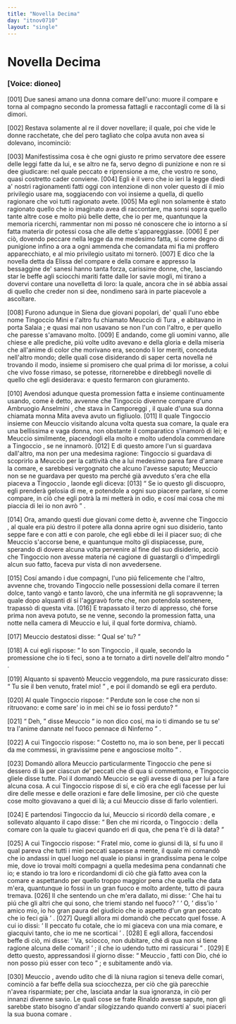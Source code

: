 ```yaml
---
title: "Novella Decima"
day: "itnov0710"
layout: "single"
---
```

<div id="nov0710" type="novella" who="dioneo">
 <h1>
  Novella Decima
 </h1>
 <p>
  <h3>
   [Voice: dioneo]
  </h3>
 </p>
 <argument>
  <p>
   <a name="p07100001">
    [001]
   </a>
   Due sanesi amano una donna comare dell'uno: muore il compare e torna al compagno secondo la promessa fattagli e raccontagli come di l&agrave; si dimori.
  </p>
 </argument>
 <div3 type="commentary" who="author">
  <p>
   <a name="p07100002">
    [002]
   </a>
   Restava solamente al
   <name persref="dioneo" type="person">
    re
   </name>
   il dover novellare; il quale, poi che vide le donne racchetate, che del pero tagliato che colpa avuta non avea si dolevano, incominci&ograve;:
  </p>
 </div3>
 <div3 type="commentary" who="dioneo">
  <p>
   <a name="p07100003">
    [003]
   </a>
   Manifestissima cosa &egrave; che ogni giusto re primo servatore dee essere delle leggi fatte da lui, e se altro ne fa, servo degno di punizione e non re si dee giudicare: nel quale peccato e riprensione a me, che vostro re sono, quasi costretto cader conviene.
   <a name="p07100004">
    [004]
   </a>
   Egli &egrave; il vero che io ieri la legge diedi a' nostri ragionamenti fatti oggi con intenzione di non voler questo d&iacute; il mio privilegio usare ma, soggiacendo con voi insieme a quella, di quello ragionare che voi tutti ragionato avete.
   <a name="p07100005">
    [005]
   </a>
   Ma egli non solamente &egrave; stato ragionato quello che io imaginato avea di raccontare, ma sonsi sopra quello tante altre cose e molto pi&uacute; belle dette, che io per me, quantunque la memoria ricerchi, rammentar non mi posso n&eacute; conoscere che io intorno a s&iacute; fatta materia dir potessi cosa che alle dette s'appareggiasse.
   <a name="p07100006">
    [006]
   </a>
   E per ci&ograve;, dovendo peccare nella legge da me medesimo fatta, s&iacute; come degno di punigione infino a ora a ogni ammenda che comandata mi fia mi proffero apparecchiato, e al mio privilegio usitato mi torner&ograve;.
   <a name="p07100007">
    [007]
   </a>
   E dico che la novella detta da
   <name persref="elissa" type="person">
    Elissa
   </name>
   del compare e della comare e appresso la bessaggine de' sanesi hanno tanta forza, carissime donne, che, lasciando star le beffe agli sciocchi mariti fatte dalle lor savie mogli, mi tirano a dovervi contare una novelletta di loro: la quale, ancora che in s&eacute; abbia assai di quello che creder non si dee, nondimeno sar&agrave; in parte piacevole a ascoltare.
  </p>
 </div3>
 <p>
  <a name="p07100008">
   [008]
  </a>
  Furono adunque in
  <name placeref="siena" type="place">
   Siena
  </name>
  due giovani popolari, de' quali l'uno ebbe nome
  <name persref="tingocciomini" type="person">
   Tingoccio Mini
  </name>
  e l'altro fu chiamato
  <name persref="meucciotura" type="person">
   Meuccio di Tura
  </name>
  , e abitavano in
  <name placeref="portasalaia" type="place">
   porta Salaia
  </name>
  ; e quasi mai non usavano se non l'un con l'altro, e per quello che paresse s'amavano molto.
  <a name="p07100009">
   [009]
  </a>
  E andando, come gli uomini vanno, alle chiese e alle prediche, pi&uacute; volte udito avevano e della gloria e della miseria che all'anime di color che morivano era, secondo li lor meriti, conceduta nell'altro mondo; delle quali cose disiderando di saper certa novella n&eacute; trovando il modo, insieme si promisero che qual prima di lor morisse, a colui che vivo fosse rimaso, se potesse, ritornerebbe e direbbegli novelle di quello che egli desiderava: e questo fermaron con giuramento.
 </p>
 <p>
  <a name="p07100010">
   [010]
  </a>
  Avendosi adunque questa promession fatta e insieme continuamente usando, come &egrave; detto, avvenne che
  <name persref="tingocciomini" type="person">
   Tingoccio
  </name>
  divenne compare d'uno
  <name persref="ambruogioanselmini" type="person">
   Ambruogio Anselmini
  </name>
  , che stava in
  <name placeref="camporeggi" type="place">
   Camporeggi
  </name>
  , il quale d'una sua donna chiamata
  <name persref="mitaanselmini" type="person">
   monna Mita
  </name>
  aveva avuto un figliuolo.
  <a name="p07100011">
   [011]
  </a>
  Il quale
  <name persref="tingocciomini" type="person">
   Tingoccio
  </name>
  insieme con
  <name persref="meucciotura" type="person">
   Meuccio
  </name>
  visitando alcuna volta questa sua comare, la quale era una bellissima e vaga donna, non obstante il comparatico s'inamor&ograve; di lei; e
  <name persref="meucciotura" type="person">
   Meuccio
  </name>
  similmente, piacendogli ella molto e molto udendola commendare a
  <name persref="tingocciomini" type="person">
   Tingoccio
  </name>
  , se ne innamor&ograve;.
  <a name="p07100012">
   [012]
  </a>
  E di questo amore l'un si guardava dall'altro, ma non per una medesima ragione:
  <name persref="tingocciomini" type="person">
   Tingoccio
  </name>
  si guardava di scoprirlo a
  <name persref="meucciotura" type="person">
   Meuccio
  </name>
  per la cattivit&agrave; che a lui medesimo parea fare d'amare la comare, e sarebbesi vergognato che alcuno l'avesse saputo;
  <name persref="meucciotura" type="person">
   Meuccio
  </name>
  non se ne guardava per questo ma perch&eacute; gi&agrave; avveduto s'era che ella piaceva a
  <name persref="tingocciomini" type="person">
   Tingoccio
  </name>
  , laonde egli diceva:
  <a name="p07100013">
   [013]
  </a>
  <q direct="unspecified" who="meucciotura">
   Se io questo gli discuopro, egli prender&agrave; gelosia di me, e potendole a ogni suo piacere parlare, s&iacute; come compare, in ci&ograve; che egli potr&agrave; la mi metter&agrave; in odio, e cos&iacute; mai cosa che mi piaccia di lei io non avr&ograve;
  </q>
  .
 </p>
 <p>
  <a name="p07100014">
   [014]
  </a>
  Ora, amando questi due giovani come detto &egrave;, avvenne che
  <name persref="tingocciomini" type="person">
   Tingoccio
  </name>
  , al quale era pi&uacute; destro il potere alla
  <name persref="mitaanselmini" type="person">
   donna
  </name>
  aprire ogni suo disiderio, tanto seppe fare e con atti e con parole, che egli ebbe di lei il piacer suo; di che
  <name persref="meucciotura" type="person">
   Meuccio
  </name>
  s'accorse bene, e quantunque molto gli dispiacesse, pure, sperando di dovere alcuna volta pervenire al fine del suo disiderio, acci&ograve; che
  <name persref="tingocciomini" type="person">
   Tingoccio
  </name>
  non avesse materia n&eacute; cagione di guastargli o d'impedirgli alcun suo fatto, faceva pur vista di non avvedersene.
 </p>
 <p>
  <a name="p07100015">
   [015]
  </a>
  Cos&iacute; amando i due compagni, l'uno pi&uacute; felicemente che l'altro, avvenne che, trovando
  <name persref="tingocciomini" type="person">
   Tingoccio
  </name>
  nelle possessioni della
  <name persref="mitaanselmini" type="person">
   comare
  </name>
  il terren dolce, tanto vang&ograve; e tanto lavor&ograve;, che una infermit&agrave; ne gli sopravvenne; la quale dopo alquanti d&iacute; s&iacute; l'aggrav&ograve; forte che, non potendola sostenere, trapass&ograve; di questa vita.
  <a name="p07100016">
   [016]
  </a>
  E trapassato il terzo d&iacute; appresso, ch&eacute; forse prima non aveva potuto, se ne venne, secondo la promession fatta, una notte nella camera di
  <name persref="meucciotura" type="person">
   Meuccio
  </name>
  e lui, il qual forte dormiva, chiam&ograve;.
 </p>
 <p>
  <a name="p07100017">
   [017]
  </a>
  <name persref="meucciotura" type="person">
   Meuccio
  </name>
  destatosi disse:
  <q direct="unspecified" who="meucciotura">
   Qual se' tu?
  </q>
 </p>
 <p>
  <a name="p07100018">
   [018]
  </a>
  A cui egli rispose:
  <q direct="unspecified" who="tingocciomini">
   Io son
   <name persref="tingocciomini" type="person">
    Tingoccio
   </name>
   , il quale, secondo la promessione che io ti feci, sono a te tornato a dirti novelle dell'altro mondo
  </q>
  .
 </p>
 <p>
  <a name="p07100019">
   [019]
  </a>
  Alquanto si spavent&ograve;
  <name persref="meucciotura" type="person">
   Meuccio
  </name>
  veggendolo, ma pure rassicurato disse:
  <q direct="unspecified" who="meucciotura">
   Tu sie il ben venuto,
   <name persref="tingocciomini" type="person">
    fratel
   </name>
   mio!
  </q>
  , e poi il domand&ograve; se egli era perduto.
 </p>
 <p>
  <a name="p07100020">
   [020]
  </a>
  Al quale
  <name persref="tingocciomini" type="person">
   Tingoccio
  </name>
  rispose:
  <q direct="unspecified" who="tingocciomini">
   Perdute son le cose che non si ritruovano: e come sare' io in mei chi se io fossi perduto?
  </q>
 </p>
 <p>
  <a name="p07100021">
   [021]
  </a>
  <q direct="unspecified" who="meucciotura">
   Deh,
  </q>
  disse
  <name persref="meucciotura" type="person">
   Meuccio
  </name>
  <q direct="unspecified">
   io non dico cos&iacute;, ma io ti dimando se tu se' tra l'anime dannate nel fuoco pennace di
   <name placeref="inferno" type="place">
    Ninferno
   </name>
  </q>
  .
 </p>
 <p>
  <a name="p07100022">
   [022]
  </a>
  A cui
  <name persref="tingocciomini" type="person">
   Tingoccio
  </name>
  rispose:
  <q direct="unspecified" who="tingocciomini">
   Costetto no, ma io son bene, per li peccati da me commessi, in gravissime pene e angosciose molto
  </q>
  .
 </p>
 <p>
  <a name="p07100023">
   [023]
  </a>
  Domand&ograve; allora
  <name persref="meucciotura" type="person">
   Meuccio
  </name>
  particularmente
  <name persref="tingocciomini" type="person">
   Tingoccio
  </name>
  che pene si dessero di l&agrave; per ciascun de' peccati che di qua si commettono, e
  <name persref="tingocciomini" type="person">
   Tingoccio
  </name>
  gliele disse tutte. Poi il domand&ograve;
  <name persref="meucciotura" type="person">
   Meuccio
  </name>
  se egli avesse di qua per lui a fare alcuna cosa. A cui
  <name persref="tingocciomini" type="person">
   Tingoccio
  </name>
  rispose di s&iacute;, e ci&ograve; era che egli facesse per lui dire delle messe e delle orazioni e fare delle limosine, per ci&ograve; che queste cose molto giovavano a quei di l&agrave;; a cui
  <name persref="meucciotura" type="person">
   Meuccio
  </name>
  disse di farlo volentieri.
 </p>
 <p>
  <a name="p07100024">
   [024]
  </a>
  E partendosi
  <name persref="tingocciomini" type="person">
   Tingoccio
  </name>
  da lui,
  <name persref="meucciotura" type="person">
   Meuccio
  </name>
  si ricord&ograve; della
  <name persref="mitaanselmini" type="person">
   comare
  </name>
  , e sollevato alquanto il capo disse:
  <q direct="unspecified" who="meucciotura">
   Ben che mi ricorda, o
   <name persref="tingocciomini" type="person">
    Tingoccio
   </name>
   : della comare con la quale tu giacevi quando eri di qua, che pena t'&egrave; di l&agrave; data?
  </q>
 </p>
 <p>
  <a name="p07100025">
   [025]
  </a>
  A cui
  <name persref="tingocciomini" type="person">
   Tingoccio
  </name>
  rispose:
  <q direct="unspecified" who="tingocciomini">
   <name persref="meucciotura" type="person">
    Fratel
   </name>
   mio, come io giunsi di l&agrave;, s&iacute; fu uno il qual pareva che tutti i miei peccati sapesse a mente, il quale mi comand&ograve; che io andassi in quel luogo nel quale io piansi in grandissima pena le colpe mie, dove io trovai molti compagni a quella medesima pena condannati che io; e stando io tra loro e ricordandomi di ci&ograve; che gi&agrave; fatto avea con
   <name persref="mitaanselmini" type="person">
    la comare
   </name>
   e aspettando per quello troppo maggior pena che quella che data m'era, quantunque io fossi in un gran fuoco e molto ardente, tutto di paura tremava.
   <a name="p07100026">
    [026]
   </a>
   Il che sentendo un che m'era dallato, mi disse:
   <q direct="unspecified" who="uomo-0710">
    Che hai tu pi&uacute; che gli altri che qui sono, che triemi stando nel fuoco?
   </q>
   <q direct="unspecified" who="tingocciomini">
    O,
   </q>
   diss'io
   <q direct="unspecified">
    amico mio, io ho gran paura del giudicio che io aspetto d'un gran peccato che io feci gi&agrave;
   </q>
   .
   <a name="p07100027">
    [027]
   </a>
   Quegli allora mi domand&ograve; che peccato quel fosse. A cui io dissi:
   <q direct="unspecified" who="tingocciomini">
    Il peccato fu cotale, che io mi giaceva con una mia comare, e giacquivi tanto, che io me ne scorticai
   </q>
   .
   <a name="p07100028">
    [028]
   </a>
   E egli allora, faccendosi beffe di ci&ograve;, mi disse:
   <q direct="unspecified" who="uomo-0710">
    Va, sciocco, non dubitare, ch&eacute; di qua non si tiene ragione alcuna delle comari!
   </q>
   ; il che io udendo tutto mi rassicurai
  </q>
  .
  <a name="p07100029">
   [029]
  </a>
  E detto questo, appressandosi il giorno disse:
  <q direct="unspecified" who="tingocciomini">
   <name persref="meucciotura" type="person">
    Meuccio
   </name>
   , fatti con Dio, ch&eacute; io non posso pi&uacute; esser con teco
  </q>
  ; e subitamente and&ograve; via.
 </p>
 <p>
  <a name="p07100030">
   [030]
  </a>
  <name persref="meucciotura" type="person">
   Meuccio
  </name>
  , avendo udito che di l&agrave; niuna ragion si teneva delle comari, cominci&ograve; a far beffe della sua sciocchezza, per ci&ograve; che gi&agrave; parecchie n'avea risparmiate; per che, lasciata andar la sua ignoranza, in ci&ograve; per innanzi divenne savio. Le quali cose se
  <name persref="fraterinaldo" type="person">
   frate Rinaldo
  </name>
  avesse sapute, non gli sarebbe stato bisogno d'andar silogizzando quando convert&iacute; a' suoi piaceri la sua buona
  <name persref="agnesa" type="person">
   comare
  </name>
  .
 </p>
</div>